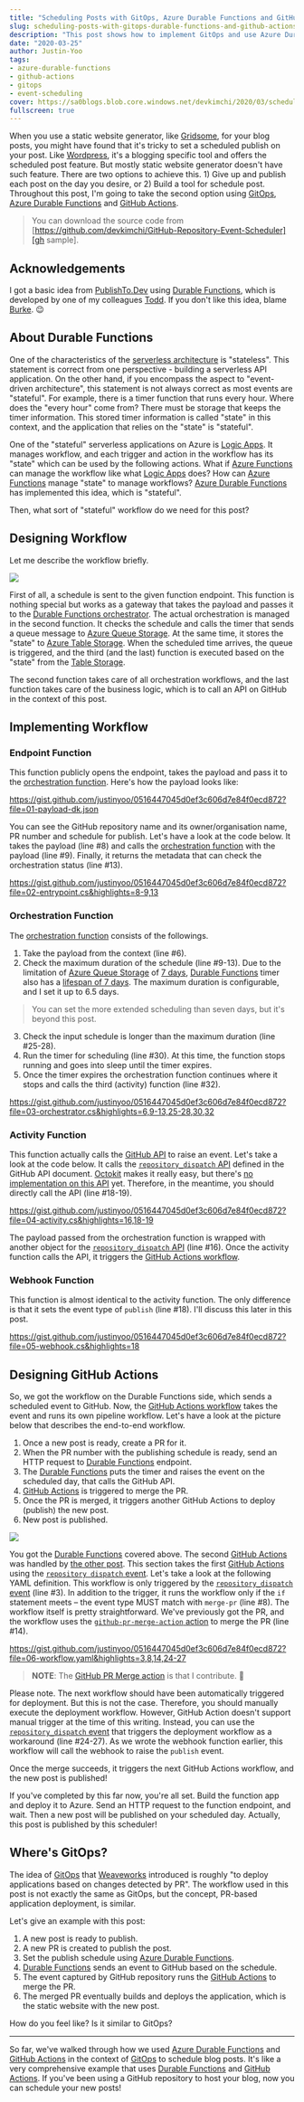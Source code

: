 ```yaml
---
title: "Scheduling Posts with GitOps, Azure Durable Functions and GitHub Actions"
slug: scheduling-posts-with-gitops-durable-functions-and-github-actions
description: "This post shows how to implement GitOps and use Azure Durable Functions and GitHub Actions to schedule blog posts."
date: "2020-03-25"
author: Justin-Yoo
tags:
- azure-durable-functions
- github-actions
- gitops
- event-scheduling
cover: https://sa0blogs.blob.core.windows.net/devkimchi/2020/03/scheduling-posts-with-gitops-durable-functions-and-github-actions-00.png
fullscreen: true
---
```


When you use a static website generator, like [Gridsome][gridsome], for your blog posts, you might have found that it's tricky to set a scheduled publish on your post. Like [Wordpress][wordpress], it's a blogging specific tool and offers the scheduled post feature. But mostly static website generator doesn't have such feature. There are two options to achieve this. 1) Give up and publish each post on the day you desire, or 2) Build a tool for schedule post. Throughout this post, I'm going to take the second option using [GitOps][weaveworks gitops], [Azure Durable Functions][az func durable] and [GitHub Actions][gh actions].

> You can download the source code from [https://github.com/devkimchi/GitHub-Repository-Event-Scheduler][gh sample].


## Acknowledgements ##

I got a basic idea from [PublishTo.Dev][todd publishtodev] using [Durable Functions][az func durable], which is developed by one of my colleagues [Todd][todd]. If you don't like this idea, blame [Burke][todd publishtodev about]. 😉


## About Durable Functions ##

One of the characteristics of the [serverless architecture][post serverless] is "stateless". This statement is correct from one perspective - building a serverless API application. On the other hand, if you encompass the aspect to "event-driven architecture", this statement is not always correct as most events are "stateful". For example, there is a timer function that runs every hour. Where does the "every hour" come from? There must be storage that keeps the timer information. This stored timer information is called "state" in this context, and the application that relies on the "state" is "stateful".

One of the "stateful" serverless applications on Azure is [Logic Apps][az logapp]. It manages workflow, and each trigger and action in the workflow has its "state" which can be used by the following actions. What if [Azure Functions][az func] can manage the workflow like what [Logic Apps][az logapp] does? How can [Azure Functions][az func] manage "state" to manage workflows? [Azure Durable Functions][az func durable] has implemented this idea, which is "stateful".

Then, what sort of "stateful" workflow do we need for this post?


## Designing Workflow ##

Let me describe the workflow briefly.

![][image-01]

First of all, a schedule is sent to the given function endpoint. This function is nothing special but works as a gateway that takes the payload and passes it to the [Durable Functions orchestrator][az func durable orchestrations]. The actual orchestration is managed in the second function. It checks the schedule and calls the timer that sends a queue message to [Azure Queue Storage][az storage queue]. At the same time, it stores the "state" to [Azure Table Storage][az storage table]. When the scheduled time arrives, the queue is triggered, and the third (and the last) function is executed based on the "state" from the [Table Storage][az storage table].

The second function takes care of all orchestration workflows, and the last function takes care of the business logic, which is to call an API on GitHub in the context of this post.


## Implementing Workflow ##

### Endpoint Function ###

This function publicly opens the endpoint, takes the payload and pass it to the [orchestration function][az func durable orchestrations]. Here's how the payload looks like:

https://gist.github.com/justinyoo/0516447045d0ef3c606d7e84f0ecd872?file=01-payload-dk.json

You can see the GitHub repository name and its owner/organisation name, PR number and schedule for publish. Let's have a look at the code below. It takes the payload (line #8) and calls the [orchestration function][az func durable orchestrations] with the payload (line #9). Finally, it returns the metadata that can check the orchestration status (line #13).

https://gist.github.com/justinyoo/0516447045d0ef3c606d7e84f0ecd872?file=02-entrypoint.cs&highlights=8-9,13


### Orchestration Function ###

The [orchestration function][az func durable orchestrations] consists of the followings.

1. Take the payload from the context (line #6).
2. Check the maximum duration of the schedule (line #9-13). Due to the limitation of [Azure Queue Storage][az storage queue] of [7 days][az storage queue lifespan], [Durable Functions][az func durable] timer also has a [lifespan of 7 days][az func durable timer limitations]. The maximum duration is configurable, and I set it up to 6.5 days.

> You can set the more extended scheduling than seven days, but it's beyond this post.

3. Check the input schedule is longer than the maximum duration (line #25-28).
4. Run the timer for scheduling (line #30). At this time, the function stops running and goes into sleep until the timer expires.
5. Once the timer expires the orchestration function continues where it stops and calls the third (activity) function (line #32).

https://gist.github.com/justinyoo/0516447045d0ef3c606d7e84f0ecd872?file=03-orchestrator.cs&highlights=6,9-13,25-28,30,32


### Activity Function ###

This function actually calls the [GitHub API][gh api] to raise an event. Let's take a look at the code below. It calls the [`repository_dispatch` API][gh api repository dispatch] defined in the GitHub API document. [Octokit][octokit] makes it really easy, but there's [no implementation on this API][octokit issue] yet. Therefore, in the meantime, you should directly call the API (line #18-19).

https://gist.github.com/justinyoo/0516447045d0ef3c606d7e84f0ecd872?file=04-activity.cs&highlights=16,18-19

The payload passed from the orchestration function is wrapped with another object for the [`repository_dispatch` API][gh api repository dispatch] (line #16). Once the activity function calls the API, it triggers the [GitHub Actions workflow][gh actions repository dispatch].


### Webhook Function ###

This function is almost identical to the activity function. The only difference is that it sets the event type of `publish` (line #18). I'll discuss this later in this post.

https://gist.github.com/justinyoo/0516447045d0ef3c606d7e84f0ecd872?file=05-webhook.cs&highlights=18


## Designing GitHub Actions ##

So, we got the workflow on the Durable Functions side, which sends a scheduled event to GitHub. Now, the [GitHub Actions workflow][gh actions repository dispatch] takes the event and runs its own pipeline workflow. Let's have a look at the picture below that describes the end-to-end workflow.

1. Once a new post is ready, create a PR for it.
2. When the PR number with the publishing schedule is ready, send an HTTP request to [Durable Functions][az func durable] endpoint.
3. The [Durable Functions][az func durable] puts the timer and raises the event on the scheduled day, that calls the GitHub API.
4. [GitHub Actions][gh actions] is triggered to merge the PR.
5. Once the PR is merged, it triggers another GitHub Actions to deploy (publish) the new post.
6. New post is published.

![][image-02]

You got the [Durable Functions][az func durable] covered above. The second [GitHub Actions][gh actions] was handled by [the other post][post prev]. This section takes the first [GitHub Actions][gh actions] using the [`repository dispatch` event][gh actions repository dispatch]. Let's take a look at the following YAML definition. This workflow is only triggered by the [`repository_dispatch` event][gh actions repository dispatch] (line #3). In addition to the trigger, it runs the workflow only if the `if` statement meets &ndash; the event type MUST match with `merge-pr` (line #8). The workflow itself is pretty straightforward. We've previously got the PR, and the workflow uses the [`github-pr-merge-action` action][gh actions merge] to merge the PR (line #14).

https://gist.github.com/justinyoo/0516447045d0ef3c606d7e84f0ecd872?file=06-workflow.yaml&highlights=3,8,14,24-27

> **NOTE**: The [GitHub PR Merge action][gh actions merge] is that I contribute. 🙈

Please note. The next workflow should have been automatically triggered for deployment. But this is not the case. Therefore, you should manually execute the deployment workflow. However, GitHub Action doesn't support manual trigger at the time of this writing. Instead, you can use the [`repository_dispatch` event][gh actions repository dispatch] that triggers the deployment workflow as a workaround (line #24-27). As we wrote the webhook function earlier, this workflow will call the webhook to raise the `publish` event.

Once the merge succeeds, it triggers the next GitHub Actions workflow, and the new post is published!

If you've completed by this far now, you're all set. Build the function app and deploy it to Azure. Send an HTTP request to the function endpoint, and wait. Then a new post will be published on your scheduled day. Actually, this post is published by this scheduler!


## Where's GitOps? ##

The idea of [GitOps][weaveworks gitops] that [Weaveworks][weaveworks] introduced is roughly "to deploy applications based on changes detected by PR". The workflow used in this post is not exactly the same as GitOps, but the concept, PR-based application deployment, is similar.

Let's give an example with this post:

1. A new post is ready to publish.
2. A new PR is created to publish the post.
3. Set the publish schedule using [Azure Durable Functions][az func durable].
4. [Durable Functions][az func durable] sends an event to GitHub based on the schedule.
5. The event captured by GitHub repository runs the [GitHub Actions][gh actions] to merge the PR.
6. The merged PR eventually builds and deploys the application, which is the static website with the new post.

How do you feel like? Is it similar to GitOps?

---

So far, we've walked through how we used [Azure Durable Functions][az func durable] and [GitHub Actions][gh actions] in the context of [GitOps][weaveworks gitops] to schedule blog posts. It's like a very comprehensive example that uses [Durable Functions][az func durable] and [GitHub Actions][gh actions]. If you've been using a GitHub repository to host your blog, now you can schedule your new posts!


[image-01]: https://sa0blogs.blob.core.windows.net/devkimchi/2020/03/scheduling-posts-with-gitops-durable-functions-and-github-actions-01.png
[image-02]: https://sa0blogs.blob.core.windows.net/devkimchi/2020/03/scheduling-posts-with-gitops-durable-functions-and-github-actions-02.png

[post serverless]: https://martinfowler.com/articles/serverless.html
[post prev]: https://devkimchi.com/2020/01/03/migrating-wordpress-to-gridsome-on-netlify-through-github-actions/

[todd]: https://twitter.com/toddanglin
[todd publishtodev]: https://www.publishto.dev/
[todd publishtodev about]: https://www.publishto.dev/about

[gh sample]: https://github.com/devkimchi/GitHub-Repository-Event-Scheduler
[gh actions]: https://github.com/features/actions
[gh actions repository dispatch]: https://help.github.com/en/actions/reference/events-that-trigger-workflows#external-events-repository_dispatch
[gh actions merge]: https://github.com/marketplace/actions/github-pr-merge-generic
[gh api]: https://developer.github.com/v3/
[gh api repository dispatch]: https://developer.github.com/v3/repos/#create-a-repository-dispatch-event

[az logapp]: https://docs.microsoft.com/azure/logic-apps/logic-apps-overview?WT.mc_id=devkimchicom-blog-juyoo
[az func]: https://docs.microsoft.com/azure/azure-functions/functions-overview?WT.mc_id=devkimchicom-blog-juyoo
[az func durable]: https://docs.microsoft.com/azure/azure-functions/durable/durable-functions-overview?tabs=csharp&WT.mc_id=devkimchicom-blog-juyoo
[az func durable orchestrations]: https://docs.microsoft.com/azure/azure-functions/durable/durable-functions-orchestrations?tabs=csharp&WT.mc_id=devkimchicom-blog-juyoo
[az func durable timer limitations]: https://docs.microsoft.com/azure/azure-functions/durable/durable-functions-timers?tabs=csharp&WT.mc_id=devkimchicom-blog-juyoo#timer-limitations

[az storage table]: https://docs.microsoft.com/azure/storage/tables/table-storage-overview?WT.mc_id=devkimchicom-blog-juyoo
[az storage queue]: https://docs.microsoft.com/azure/storage/queues/storage-queues-introduction?WT.mc_id=devkimchicom-blog-juyoo
[az storage queue lifespan]: https://github.com/Azure/azure-functions-durable-extension/issues/14

[octokit]: https://github.com/octokit/octokit.net
[octokit issue]: https://github.com/octokit/octokit.net/issues/2100

[gridsome]: https://gridsome.org/
[wordpress]: https://wordpress.org/
[devto]: https://dev.to/

[weaveworks]: https://www.weave.works/
[weaveworks gitops]: https://www.weave.works/blog/gitops-operations-by-pull-request
